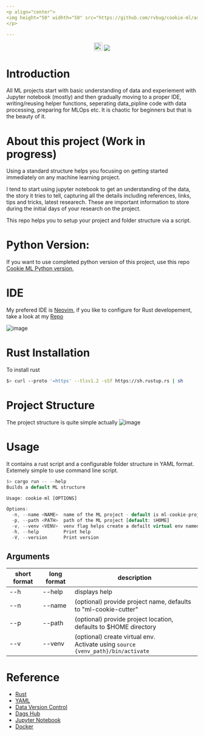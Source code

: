 ```yaml
---
<p align="center"> 
<img height="50" widhth="50" src="https://github.com/rvbug/cookie-ml/assets/10928536/4f22cc2e-309f-4650-9695-0e855a2dd638" >
</p>

---
```


<p align="center"> 
  <img height=22 src="https://img.shields.io/badge/rust-%23000000.svg?style=for-the-badge&logo=rust&logoColor=white"> <img src="https://img.shields.io/badge/linting-rust-yellowgreen">
</p>



# Introduction

All ML projects start with basic understanding of data and experiement with Jupyter notebook (mostly) and then gradually moving to a proper IDE, writing/reusing helper functions, seperating data_pipline code with data processing, preparing for MLOps etc. It is chaotic for beginners but that is the beauty of it.


# About this project (Work in progress)

Using a standard structure helps you focusing on getting started immediately on any machine learning project.   

I tend to start using jupyter notebook to get an understanding of the data, the story it tries to tell, capturing all the details including references, links, tips and tricks, latest researech. These are important information to store during the initial days of your research on the project.

This repo helps you to setup your project and folder structure via a script.


# Python Version: 
If you want to use completed python version of this project, use this repo [Cookie ML Python version](https://github.com/rvbug/cookie-ml), 

# IDE
My prefered IDE is [Neovim](https://neovim.io/), if you like to configure for Rust developement, take a look at my [Repo](https://github.com/rvbug/neovim)

![image](https://github.com/rvbug/cookie-ml-rust/assets/10928536/97631e0a-66a1-4414-badb-a6cdb94f62a5)


# Rust Installation

To install rust
```bash
$> curl --proto '=https' --tlsv1.2 -sSf https://sh.rustup.rs | sh
```

# Project Structure

The project structure is quite simple actually
![image](https://github.com/rvbug/cookie-ml/assets/10928536/e0785d48-c21b-42c6-84a7-de211e6687ca)


# Usage

It contains a rust script and a configurable folder structure in YAML format.
Extemely simple to use command line script.


```rust
$> cargo run -- --help
Builds a default ML structure

Usage: cookie-ml [OPTIONS]

Options:
  -n, --name <NAME>  name of the ML project - default is ml-cookie-project [default: ml-cookie-project]
  -p, --path <PATH>  path of the ML project [default: $HOME]
  -v, --venv <VENV>  venv flag helps create a defailt virtual env named "venv"
  -h, --help         Print help
  -V, --version      Print version
```

## Arguments 
| short format | long format | description |
| --- | --- | --- |
| --h | --help | displays help |
| --n | --name | (optional) provide project name, defaults to "ml-cookie-cutter"  |
| --p | --path | (optional) provide project location, defaults to $HOME directory |
| --v | --venv | (optional) create virtual env. <br>Activate using `source {venv_path}/bin/activate` |

# Reference 
- [Rust](https://www.rust-lang.org/)
- [YAML](https://yaml.org/)  
- [Data Version Control](https://dvc.org/)    
- [Dags Hub](https://dagshub.com/)  
- [Jupyter Notebook](https://jupyter.org/)  
- [Docker](https://www.docker.com/)  
  
  
